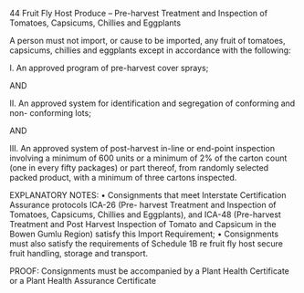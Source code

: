 44
Fruit Fly Host Produce – Pre-harvest Treatment and Inspection of
Tomatoes, Capsicums, Chillies and Eggplants

A person must not import, or cause to be imported, any fruit of tomatoes, capsicums,
chillies and eggplants except in accordance with the following:

I.
An approved program of pre-harvest cover sprays;

AND

II.
An approved system for identification and segregation of conforming and non-
conforming lots;

AND

III. An approved system of post-harvest in-line or end-point inspection involving a
minimum of 600 units or a minimum of 2% of the carton count (one in every fifty
packages) or part thereof, from randomly selected packed product, with a minimum
of three cartons inspected.

EXPLANATORY NOTES:
•
Consignments that meet Interstate Certification Assurance protocols ICA-26 (Pre-
harvest Treatment and Inspection of Tomatoes, Capsicums, Chillies and Eggplants),
and ICA-48 (Pre-harvest Treatment and Post Harvest Inspection of Tomato and
Capsicum in the Bowen Gumlu Region) satisfy this Import Requirement;
•
Consignments must also satisfy the requirements of Schedule 1B re fruit fly host
secure fruit handling, storage and transport.

PROOF:
Consignments must be accompanied by a Plant Health Certificate or a
Plant Health Assurance Certificate
